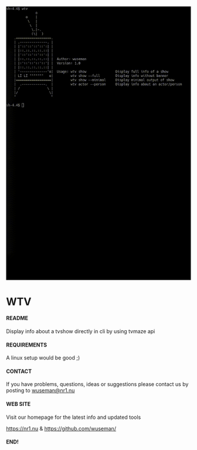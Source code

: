 ![Screenshot](/files/wtv.gif)

# WTV

#### README

Display info about a tvshow directly in cli by using tvmaze api

#### REQUIREMENTS

A linux setup would be good ;)

#### CONTACT 

If you have problems, questions, ideas or suggestions please contact
us by posting to wuseman@nr1.nu

#### WEB SITE

Visit our homepage for the latest info and updated tools

https://nr1.nu & https://github.com/wuseman/

#### END!

